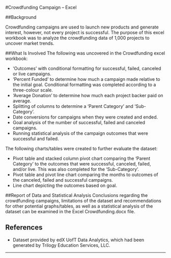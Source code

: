 #Crowdfunding Campaign – Excel 


##Background

Crowdfunding campaigns are used to launch new products and generate interest, however, not every project is successful. The purpose of this excel workbook was to analyze the crowdfunding data of 1,000 projects to uncover market trends.  


##What Is Involved 
The following was uncovered in the Crowdfunding excel workbook:
* ‘Outcomes’ with conditional formatting for successful, failed, canceled or live campaigns.
* ‘Percent Funded’ to determine how much a campaign made relative to the initial goal. Conditional formatting was completed according to a three-colour scale. 
* ‘Average Donation’ to determine how much each project backer paid on average.
* Splitting of columns to determine a ‘Parent Category’ and ‘Sub-Category’.   
* Date conversions for campaigns when they were created and ended. 
* Goal analysis of the number of successful, failed and canceled campaigns. 
* Running statistical analysis of the campaign outcomes that were successful and failed.

The following charts/tables were created to further evaluate the dataset:
* Pivot table and stacked column pivot chart comparing the ‘Parent Category’ to the outcomes that were successful, canceled, failed, and/or live. This was also completed for the ‘Sub-Category’. 
* Pivot table and pivot line chart comparing the months to outcomes of the canceled, failed and successful campaigns. 
* Line chart depicting the outcomes based on goal. 


##Report of Data and Statistical Analysis
Conclusions regarding the crowdfunding campaigns, limitations of the dataset and recommendations for other potential graphs/tables, as well as a statistical analysis of the dataset can be examined in the Excel Crowdfunding.docx file. 


## References
* Dataset provided by edX UofT Data Analytics, which had been generated by Trilogy Education Services, LLC. 


- - -
